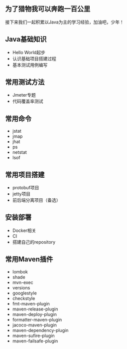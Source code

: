 ## 为了猎物我可以奔跑一百公里

接下来我们一起积累以Java为主的学习经验，加油吧，少年！


## Java基础知识  
- Hello World起步  
- 认识基础项目搭建过程
- 基本测试用例编写  
## 常用测试方法  
- Jmeter专题  
- 代码覆盖率测试  
## 常用命令  
- jstat  
- jmap  
- jhat  
- ps
- netstat  
- lsof  
## 常用项目搭建   
- protobuf项目  
- jetty项目  
- 前后端分离项目（备选）     
## 安装部署   
- Docker相关  
- CI  
- 搭建自己的repository  
## 常用Maven插件  
- lombok  
- shade  
- mvn-exec  
- versions  
- googlestyle  
- checkstyle  
- fmt-maven-plugin  
- maven-release-plugin  
- maven-deploy-plugin  
- formatter-maven-plugin  
- jacoco-maven-plugin  
- maven-dependency-plugin
- maven-sufire-plugin  
- maven-failsafe-plugin  
